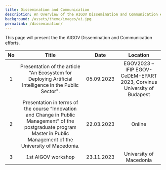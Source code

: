```yaml
---
title: Dissemination and Communication
description: An Overview of the AIGOV Dissemination and Communication efforts.
background: /assets/theme/images/ai.jpg
permalink: /dissemination/
---
```


This page will present the the AIGOV Dissemination and Communication efforts.

No | Title | Date | Location
:---: | :---: |  :---: |  :---: 
1 | Presentation of the article "An Ecosystem for Deploying Artificial Intelligence in the Public Sector". |  05.09.2023 | EGOV2023 – IFIP EGOV-CeDEM-EPART 2023, Corvinus University of Budapest
2 | Presentation in terms of the course “Innovation and Change in Public Management” of the postgraduate program Master in Public Management of the University of Macedonia. | 22.03.2023 | Online
3 | 1st AIGOV workshop | 23.11.2023 | University of Macedonia

